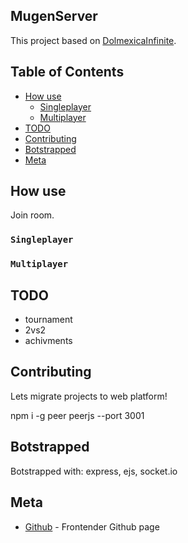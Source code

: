## MugenServer

This project based on [DolmexicaInfinite](https://github.com/CaptainDreamcast/DolmexicaInfinite).

## Table of Contents

- [How use](#how-use)
  - [Singleplayer](#singleplayer)
  - [Multiplayer](#multiplayer)
- [TODO](#todo)  
- [Contributing](contributing)
- [Botstrapped](#botstrapped)
- [Meta](#Meta)

## How use

Join room.

### `Singleplayer`

### `Multiplayer`

## TODO

* tournament
* 2vs2
* achivments

## Contributing

Lets migrate projects to web platform!

npm i -g peer
peerjs --port 3001

## Botstrapped

Botstrapped with:
express, ejs, socket.io

## Meta

- [Github](https://github.com/Barklim) - Frontender Github page